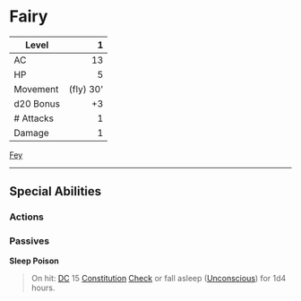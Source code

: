 # Fairy

| Level     |         1 |
| --------- | --------: |
| AC        |        13 |
| HP        |         5 |
| Movement  | (fly) 30' |
| d20 Bonus |        +3 |
| # Attacks |         1 |
| Damage    |         1 |

[Fey](../Creature%20Types/Fey.md)

---

## Special Abilities

### Actions

### Passives

**Sleep Poison**

>On hit: [DC](../../../Game%20Procedures/DC.md) 15 [Constitution](../../../Player%20Characters/Chosen%20Statistics/Constitution.md) [Check](../../../Game%20Procedures/Check.md) or fall asleep ([Unconscious](../../../Conditions/Unconscious.md)) for 1d4 hours.
